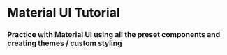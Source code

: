 # Material UI Tutorial

### Practice with Material UI using all the preset components and creating themes / custom styling
